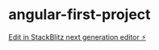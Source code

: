 # angular-first-project

[Edit in StackBlitz next generation editor ⚡️](https://stackblitz.com/~/github.com/kakimnsnv/angular-first-project)